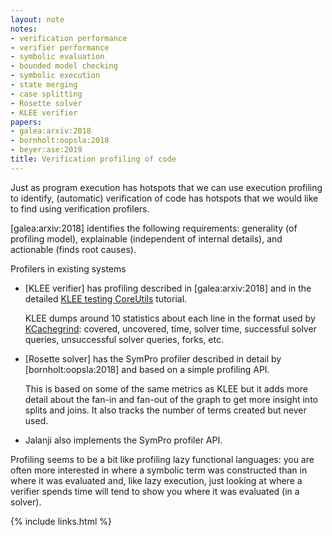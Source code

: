 ```yaml
---
layout: note
notes:
- verification performance
- verifier performance
- symbolic evaluation
- bounded model checking
- symbolic execution
- state merging
- case splitting
- Rosette solver
- KLEE verifier
papers:
- galea:arxiv:2018
- bornholt:oopsla:2018
- beyer:ase:2019
title: Verification profiling of code
---
```


Just as program execution has hotspots that we can use execution profiling
to identify, (automatic) verification of code has hotspots that
we would like to find using verification profilers.

[galea:arxiv:2018] identifies the following requirements: generality
(of profiling model), explainable (independent of internal details),
and actionable (finds root causes).

Profilers in existing systems

- [KLEE verifier] has profiling described in [galea:arxiv:2018]
  and in the detailed [KLEE testing CoreUtils] tutorial.

  KLEE dumps around 10 statistics about each line in the format
  used by [KCachegrind]: covered, uncovered, time, solver time,
  successful solver queries, unsuccessful solver queries, forks,
  etc.

- [Rosette solver] has the SymPro profiler described in
  detail by [bornholt:oopsla:2018] and based on a simple
  profiling API.

  This is based on some of the same metrics as KLEE but
  it adds more detail about the fan-in and fan-out of the
  graph to get more insight into splits and joins.
  It also tracks the number of terms created but never used.

- Jalanji also implements the SymPro profiler API.

Profiling seems to be a bit like profiling lazy functional
languages: you are often more interested in where a symbolic
term was constructed than in where it was evaluated and, like
lazy execution, just looking at where a verifier spends time
will tend to show you where it was evaluated (in a solver).





{% include links.html %}

[KLEE testing CoreUtils]: https://klee.github.io/tutorials/testing-coreutils/
[KCachegrind]: https://kcachegrind.github.io/html/Home.html

